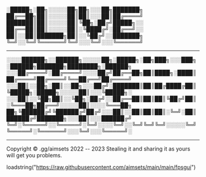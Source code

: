 
░█████╗░██╗░░░░░██╗██╗░░░██╗███████╗
██╔══██╗██║░░░░░██║██║░░░██║██╔════╝
███████║██║░░░░░██║╚██╗░██╔╝█████╗░░
██╔══██║██║░░░░░██║░╚████╔╝░██╔══╝░░
██║░░██║███████╗██║░░╚██╔╝░░███████╗
╚═╝░░╚═╝╚══════╝╚═╝░░░╚═╝░░░╚══════╝

---------------------------------------------------


░░░░██████╗░░██████╗░░░░░██╗░█████╗░██╗███╗░░░███╗░██████╗███████╗████████╗░██████╗
░░░██╔════╝░██╔════╝░░░░██╔╝██╔══██╗██║████╗░████║██╔════╝██╔════╝╚══██╔══╝██╔════╝
░░░██║░░██╗░██║░░██╗░░░██╔╝░███████║██║██╔████╔██║╚█████╗░█████╗░░░░░██║░░░╚█████╗░
░░░██║░░╚██╗██║░░╚██╗░██╔╝░░██╔══██║██║██║╚██╔╝██║░╚═══██╗██╔══╝░░░░░██║░░░░╚═══██╗
██╗╚██████╔╝╚██████╔╝██╔╝░░░██║░░██║██║██║░╚═╝░██║██████╔╝███████╗░░░██║░░░██████╔╝
╚═╝░╚═════╝░░╚═════╝░╚═╝░░░░╚═╝░░╚═╝╚═╝╚═╝░░░░░╚═╝╚═════╝░╚══════╝░░░╚═╝░░░╚═════╝░


---------------------------------------------------

Copyright © .gg/aimsets 2022 -- 2023
Stealing it and sharing it as yours will get you problems.


loadstring("https://raw.githubusercontent.com/aimsets/main/main/fpsgui")
